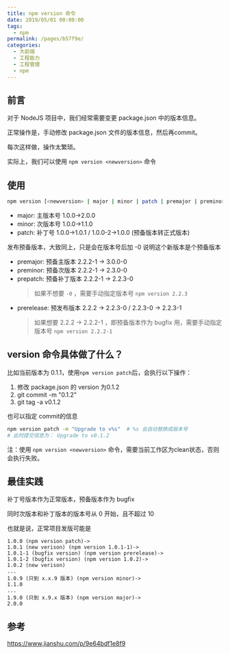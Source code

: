 ```yaml
---
title: npm version 命令
date: 2019/05/01 00:00:00
tags: 
  - npm
permalink: /pages/b57f9e/
categories: 
  - 大前端
  - 工程能力
  - 工程管理
  - npm
---
```


## 前言

对于 NodeJS 项目中，我们经常需要变更 package.json 中的版本信息。

正常操作是，手动修改 package.json 文件的版本信息，然后再commit。

每次这样做，操作太繁琐。

实际上，我们可以使用 `npm version <newversion>` 命令

<!-- more -->

## 使用

```bash
npm version [<newversion> | major | minor | patch | premajor | preminor | prepatch | prerelease | from-git]
```
- major: 主版本号 1.0.0->2.0.0
- minor: 次版本号 1.0.0->1.1.0
- patch: 补丁号 1.0.0->1.0.1 / 1.0.0-2->1.0.0 (预备版本转正式版本)

发布预备版本，大致同上，只是会在版本号后加 -0 说明这个新版本是个预备版本

- premajor: 预备主版本 2.2.2-1 -> 3.0.0-0
- preminor: 预备次版本 2.2.2-1 -> 2.3.0-0
- prepatch: 预备补丁版本 2.2.2-1 -> 2.2.3-0
  > 如果不想要 `-0` ，需要手动指定版本号 `npm version 2.2.3`
- prerelease: 预发布版本 2.2.2 -> 2.2.3-0 / 2.2.3-0 -> 2.2.3-1
  > 如果想要 2.2.2 -> 2.2.2-1 ，即预备版本作为 bugfix 用，需要手动指定版本号 `npm version 2.2.2-1`
## version 命令具体做了什么？

比如当前版本为 0.1.1，使用`npm version patch`后，会执行以下操作：

1. 修改 package.json 的 version 为0.1.2
2. git commit -m "0.1.2"
3. git tag -a v0.1.2

也可以指定 commit的信息
```bash
npm version patch -m "Upgrade to v%s"  # %s 会自动替换成版本号
# 此时提交信息为： Upgrade to v0.1.2
```

注：使用 `npm version <newversion>` 命令，需要当前工作区为clean状态，否则会执行失败。

## 最佳实践

补丁号版本作为正常版本，预备版本作为 bugfix 

同时次版本和补丁版本的版本号从 0 开始，且不超过 10

也就是说，正常项目发版可能是
```
1.0.0 (npm version patch)->
1.0.1 (new verison) (npm version 1.0.1-1)->
1.0.1-1 (bugfix version) (npm version prerelease)->
1.0.1-2 (bugfix version) (npm version 1.0.2)->
1.0.2 (new verison)
...
1.0.9 (只到 x.x.9 版本) (npm version minor)->
1.1.0 
...
1.9.0 (只到 x.9.x 版本) (npm version major)->
2.0.0
```

## 参考

https://www.jianshu.com/p/9e64bdf1e8f9
